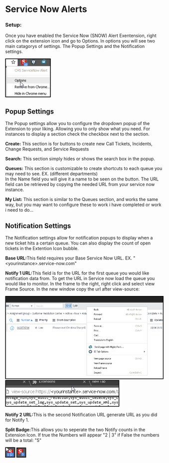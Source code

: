 
<body>
    <h1>Service Now Alerts</h1>
    <h3>Setup:</h3>
    <p>Once you have enabled the Service Now (SNOW) Alert Exentension, right click on the extension icon and go to Options. In options you will see two main catagorys of settings. The Popup Settings and the Notification settings.</p>
    <img src="images/options.png" alt="" style="border:2px solid black"/>
    <h2>Popup Settings</h2><p>The Popup settings allow you to configure the dropdown popup of the Extension to your liking. Allowing you to only show what you need. For instances to display a section check the checkbox next to the section. </p>
    <p><strong>Create:</strong> This section is for buttons to create new Call Tickets, Incidents, Change Requests, and Service Requests </p>
    <p><strong>Search:</strong> This section simply hides or shows the search box in the popup.</p>
    <p><strong>Queues:</strong> This section is customizable to create shortcuts to each queue you may need to see. EX. (different departments)<br />In the Name field you will give it a name to be seen on the button. The URL field can be retrieved by copying the needed URL from your service now instance.</p>
    <p><strong>My List:</strong> This section is similar to the Queues section, and works the same way, but you may want to configure these to work i have completed or work i need to do...</p>
    <h2>Notification Settings</h2>
    <p>The Notification settings allow for notification popups to display when a new ticket hits a certain queue. You can also display the count of open tickets in the Extention Icon bubble.</p>
    <p><strong>Base URL:</strong>This field requires your Base Service Now URL. EX. "&lt;yourinstance&gt;.service-now.com"</p>
    <p><strong>Notify 1 URL:</strong>This field is for the URL for the first queue you would like notification data from. To get the URL in Service now load the queue you would like to monitor. In the frame to the right, right click and select view Frame Source. In the new window copy the url after view-source:</p>
    <img src="images/getFrame.png" alt="" style="border:2px solid black"/>
    <br />
    <img src="images/viewS.png" alt="" style="border:2px solid black" />
    <p><strong>Notify 2 URL:</strong>This is the second Notification URL generate URL as you did for Notify 1.</p>
    <p><strong>Split Badge:</strong>This allows you to seperate the two Notify counts in the Extension Icon. If true the Numbers will appear "2 | 3" if False the numbers will be a total: "5"</p>
    <img src="images/split.png" alt=""  style="border:2px solid black"/>
    <img src="images/sum.png" alt="" style="border:2px solid black"/>
</body>
</html>
